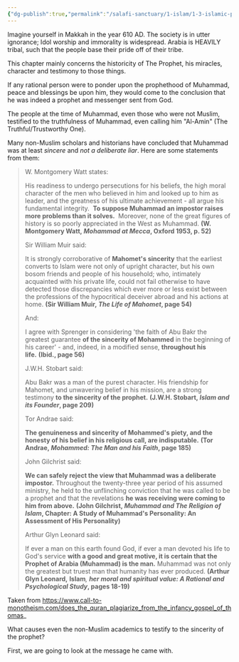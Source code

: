 ```yaml
---
{"dg-publish":true,"permalink":"/salafi-sanctuary/1-islam/1-3-islamic-polemics/1-3-1-prophethood/","created":"2024-12-30T01:05:25.763-05:00","updated":"2025-01-03T21:07:24.475-05:00"}
---
```


Imagine yourself in Makkah in the year 610 AD. The society is in utter ignorance; Idol worship and immorality is widespread. Arabia is HEAVILY tribal, such that the people base their pride off of their tribe. 

This chapter mainly concerns the historicity of The Prophet, his miracles, character and testimony to those things.

If any rational person were to ponder upon the prophethood of Muhammad, peace and blessings be upon him, they would come to the conclusion that he was indeed a prophet and messenger sent from God. 

The people at the time of Muhammad, even those who were not Muslim, testified to the truthfulness of Muhammad, even calling him "Al-Amin" (The Truthful/Trustworthy One). 

Many non-Muslim scholars and historians have concluded that Muhammad was at least *sincere* and *not a deliberate liar*. Here are some statements from them:

> W. Montgomery Watt states:
> 
> His readiness to undergo persecutions for his beliefs, the high moral character of the men who believed in him and looked up to him as leader, and the greatness of his ultimate achievement - all argue his fundamental integrity.  **To suppose Muhammad an impostor raises more problems than it solves.**  Moreover, none of the great figures of history is so poorly appreciated in the West as Muhammad. **(W. Montgomery Watt, _Mohammad at Mecca_, Oxford 1953, p. 52)** 
> 
> Sir William Muir said:
> 
> It is strongly corroborative of **Mahomet's sincerity** that the earliest converts to Islam were not only of upright character, but his own bosom friends and people of his household; who, intimately acquainted with his private life, could not fail otherwise to have detected those discrepancies which ever more or less exist between the professions of the hypocritical deceiver abroad and his actions at home. **(Sir William Muir, _The Life of Mahomet_, page 54)** 
> 
> And:
> 
> I agree with Sprenger in considering 'the faith of Abu Bakr the greatest guarantee **of the sincerity of Mohammed** in the beginning of his career' - and, indeed, in a modified sense, **throughout his life.** **(Ibid., page 56)**
> 
> J.W.H. Stobart said:
> 
> Abu Bakr was a man of the purest character. His friendship for Mahomet, and unwavering belief in his mission, are a strong testimony **to the sincerity of the prophet.** **(J.W.H. Stobart, _Islam and its Founder_, page 209)**
> 
> Tor Andrae said:
> 
> **The genuineness and sincerity of Mohammed's piety, and the honesty of his belief in his religious call, are indisputable.** **(Tor Andrae, _Mohammed: The Man and his Faith_, page 185)**
> 
> John Gilchrist said:
> 
> **We can safely reject the view that Muhammad was a deliberate impostor.** Throughout the twenty-three year period of his assumed ministry, he held to the unflinching conviction that he was called to be a prophet and that the revelations **he was receiving were coming to him from above.** **(John Gilchrist, _Muhammad and The Religion of Islam_, Chapter: A Study of Muhammad's Personality: An Assessment of His Personality)**
> 
> Arthur Glyn Leonard said:
> 
> If ever a man on this earth found God, if ever a man devoted his life to God's service **with a good and great motive, it is certain that the Prophet of Arabia (Muhammad) is the man.** Muhammad was not only the greatest but truest man that humanity has ever produced. **(Arthur Glyn Leonard,** __**Islam**___, **__her moral and spiritual value__: A Rational and Psychological Study**_**, pages 18-19)**

Taken from https://www.call-to-monotheism.com/does_the_quran_plagiarize_from_the_infancy_gospel_of_thomas_ 

What causes even the non-Muslim academics to testify to the sincerity of the prophet?

First, we are going to look at the message he came with.

